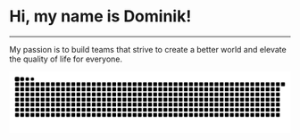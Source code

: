 # Hi, my name is Dominik!
----
My passion is to build teams that strive to create a better world and elevate the quality of life for everyone.

<picture>
  <source media="(prefers-color-scheme: dark)" srcset="[https://raw.githubusercontent.com/listdo/listdo/output/github-snake-dark.svg">
  <source media="(prefers-color-scheme: light)" srcset="https://raw.githubusercontent.com/listdo/listdo/output/github-snake.svg">
  <img alt="Github contribution grid" src="https://raw.githubusercontent.com/listdo/listdo/output/github-snake.svg">
</picture>
